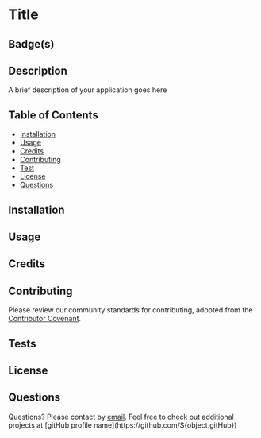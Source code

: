 # Title

## Badge(s)

## Description

A brief description of your application goes here

## Table of Contents

- [Installation](#Installation)
- [Usage](#Usage)
- [Credits](#Credits)
- [Contributing](#Contributing)
- [Test](#Tests)
- [License](License)
- [Questions](Questions)

## Installation

## Usage

## Credits

## Contributing

Please review our community standards for contributing, adopted from the [Contributor Covenant](https://www.contributor-covenant.org/).

## Tests

## License

## Questions

Questions? Please contact by [email](${object.email}). Feel free to check out additional projects at [gitHub profile name](https://github.com/${object.gitHub})
